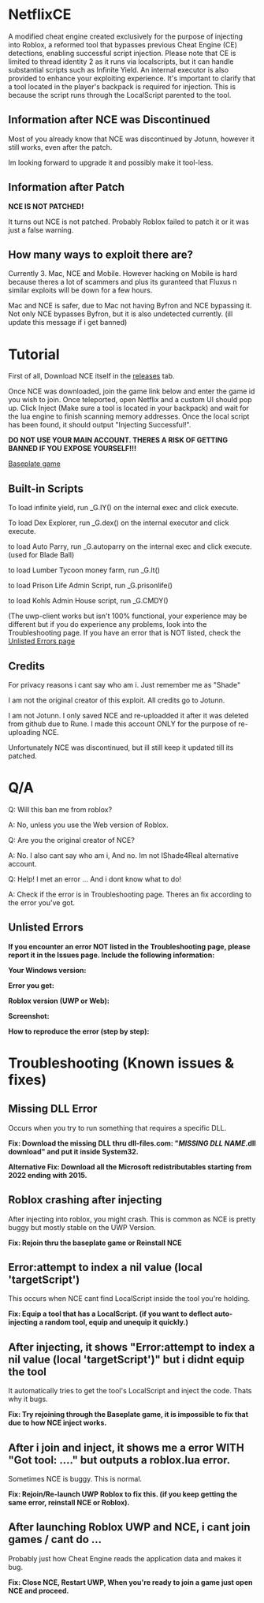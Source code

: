 # NetflixCE

A modified cheat engine created exclusively for the purpose of injecting into Roblox, a reformed tool that bypasses previous Cheat Engine (CE) detections, enabling successful script injection. Please note that CE is limited to thread identity 2 as it runs via localscripts, but it can handle substantial scripts such as Infinite Yield. An internal executor is also provided to enhance your exploiting experience. It's important to clarify that a tool located in the player's backpack is required for injection. This is because the script runs through the LocalScript parented to the tool.

## Information after NCE was Discontinued

Most of you already know that NCE was discontinued by Jotunn, however it still works, even after the patch.

Im looking forward to upgrade it and possibly make it tool-less.

## Information after Patch

**NCE IS NOT PATCHED!**

It turns out NCE is not patched. Probably Roblox failed to patch it or it was just a false warning.

## How many ways to exploit there are?

Currently 3. Mac, NCE and Mobile. However hacking on Mobile is hard because theres a lot of scammers and plus its guranteed that Fluxus n similar exploits will be down for a few hours.

Mac and NCE is safer, due to Mac not having Byfron and NCE bypassing it. Not only NCE bypasses Byfron, but it is also undetected currently. (ill update this message if i get banned)

# Tutorial

First of all, Download NCE itself in the [releases](https://github.com/IShade4Real/NetflixCE/releases) tab.

Once NCE was downloaded, join the game link below and enter the game id you wish to join. Once teleported, open Netflix and a custom UI should pop up. Click Inject (Make sure a tool is located in your backpack) and wait for the lua engine to finish scanning memory addresses. Once the local script has been found, it should output "Injecting Successful!".

**DO NOT USE YOUR MAIN ACCOUNT. THERES A RISK OF GETTING BANNED IF YOU EXPOSE YOURSELF!!!**
 
[Baseplate game](https://www.roblox.com/games/16161951274/Baseplate)

## Built-in Scripts

To load infinite yield, run _G.IY() on the internal exec and click execute.

To load Dex Explorer, run _G.dex() on the internal executor and click execute.

to load Auto Parry, run _G.autoparry on the internal exec and click execute. (used for Blade Ball)

to load Lumber Tycoon money farm, run _G.lt()

to load Prison Life Admin Script, run _G.prisonlife()

to load Kohls Admin House script, run _G.CMDY()

(The uwp-client works but isn't 100% functional, your experience may be different but if you do experience any problems, look into the Troubleshooting page. If you have an error that is NOT listed, check the [Unlisted Errors page](https://github.com/IShade4Real/NetflixCE/?tab=readme-ov-file#unlisted-errors)

## Credits

For privacy reasons i cant say who am i. Just remember me as "Shade"

I am not the original creator of this exploit. All credits go to Jotunn.

I am not Jotunn. I only saved NCE and re-uploadded it after it was deleted from github due to Rune. I made this account ONLY for the purpose of re-uploading NCE.

Unfortunately NCE was discontinued, but ill still keep it updated till its patched.

# Q/A

Q: Will this ban me from roblox?

A: No, unless you use the Web version of Roblox.


Q: Are you the original creator of NCE?

A: No. I also cant say who am i, And no. Im not IShade4ReaI alternative account.


Q: Help! I met an error ... And i dont know what to do!

A: Check if the error is in Troubleshooting page. Theres an fix according to the error you've got.

## Unlisted Errors

**If you encounter an error NOT listed in the Troubleshooting page, please report it in the Issues page. Include the following information:**

**Your Windows version:**

**Error you get:**

**Roblox version (UWP or Web):**

**Screenshot:**

**How to reproduce the error (step by step):**

# Troubleshooting (Known issues & fixes)

## Missing DLL Error

Occurs when you try to run something that requires a specific DLL.

**Fix: Download the missing DLL thru dll-files.com: "*MISSING DLL NAME*.dll download" and put it inside System32.**

**Alternative Fix: Download all the Microsoft redistributables starting from 2022 ending with 2015.**

## Roblox crashing after injecting

After injecting into roblox, you might crash. This is common as NCE is pretty buggy but mostly stable on the UWP Version.

**Fix: Rejoin thru the baseplate game or Reinstall NCE**

## Error:attempt to index a nil value (local 'targetScript')

This occurs when NCE cant find LocalScript inside the tool you're holding.

**Fix: Equip a tool that has a LocalScript. (if you want to deflect auto-injecting a random tool, equip and unequip it quickly.)**

## After injecting, it shows "Error:attempt to index a nil value (local 'targetScript')" but i didnt equip the tool

It automatically tries to get the tool's LocalScript and inject the code. Thats why it bugs.

**Fix: Try rejoining through the Baseplate game, it is impossible to fix that due to how NCE inject works.**

## After i join and inject, it shows me a error WITH "Got tool: ...." but outputs a roblox.lua error.

Sometimes NCE is buggy. This is normal.

**Fix: Rejoin/Re-launch UWP Roblox to fix this. (if you keep getting the same error, reinstall NCE or Roblox).**

## After launching Roblox UWP and NCE, i cant join games / cant do ...

Probably just how Cheat Engine reads the application data and makes it bug.

**Fix: Close NCE, Restart UWP, When you're ready to join a game just open NCE and proceed.**
